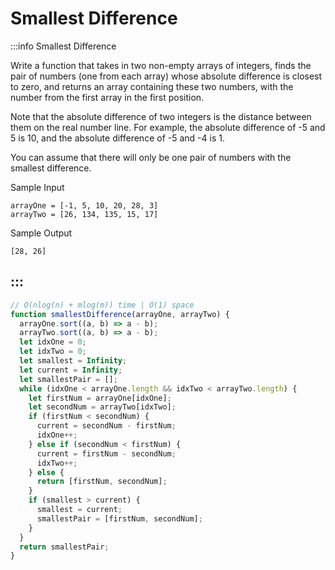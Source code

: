 # Smallest Difference

:::info Smallest Difference

Write a function that takes in two non-empty arrays of integers, finds the pair of numbers (one from each array) whose absolute difference is closest to zero, and returns an array containing these two numbers, with the number from the first array in the first position.

Note that the absolute difference of two integers is the distance between them on the real number line. For example, the absolute difference of -5 and 5 is 10, and the absolute difference of -5 and -4 is 1.

You can assume that there will only be one pair of numbers with the smallest difference.

Sample Input

```
arrayOne = [-1, 5, 10, 20, 28, 3]
arrayTwo = [26, 134, 135, 15, 17]
```

Sample Output
```
[28, 26]
```
:::
---

```js title="Solution"
// O(nlog(n) + mlog(m)) time | O(1) space
function smallestDifference(arrayOne, arrayTwo) {
  arrayOne.sort((a, b) => a - b);
  arrayTwo.sort((a, b) => a - b);
  let idxOne = 0;
  let idxTwo = 0;
  let smallest = Infinity;
  let current = Infinity;
  let smallestPair = [];
  while (idxOne < arrayOne.length && idxTwo < arrayTwo.length) {
    let firstNum = arrayOne[idxOne];
    let secondNum = arrayTwo[idxTwo];
    if (firstNum < secondNum) {
      current = secondNum - firstNum;
      idxOne++;
    } else if (secondNum < firstNum) {
      current = firstNum - secondNum;
      idxTwo++;
    } else {
      return [firstNum, secondNum];
    }
    if (smallest > current) {
      smallest = current;
      smallestPair = [firstNum, secondNum];
    }
  }
  return smallestPair;
}
```